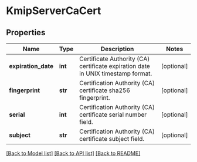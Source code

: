 # KmipServerCaCert

## Properties
Name | Type | Description | Notes
------------ | ------------- | ------------- | -------------
**expiration_date** | **int** | Certificate Authority (CA) certificate expiration date in UNIX timestamp format. | [optional] 
**fingerprint** | **str** | Certification Authority (CA) certificate sha256 fingerprint. | [optional] 
**serial** | **int** | Certification Authority (CA) certificate serial number field. | [optional] 
**subject** | **str** | Certification Authority (CA) certificate subject field. | [optional] 

[[Back to Model list]](../README.md#documentation-for-models) [[Back to API list]](../README.md#documentation-for-api-endpoints) [[Back to README]](../README.md)


